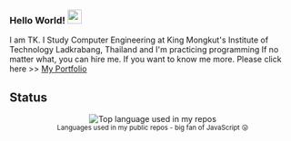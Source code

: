 ### Hello World! <a href="https://tkishioru.github.io/W_leakna/index.html"><img src="https://media.giphy.com/media/hvRJCLFzcasrR4ia7z/giphy.gif" width="25px"></a>

I am TK. I Study Computer Engineering at King Mongkut's Institute of Technology Ladkrabang, Thailand and I'm practicing programming If no matter what, you can hire me.
If you want to know me more. Please click here >> [My Portfolio](https://sites.google.com/d/1R08N4n6A9hFu2HL7NAPjxmn1AVSCL8c1/p/1oORpVnWLNZxmQz10iRYwjXLGdFBhLmaD/edit)

## Status
<!--<a href="https://github.com/anuraghazra/github-readme-stats">
  <img align="center" src="https://github-readme-stats.vercel.app/api/top-langs/?username=TKishioru&langs_count=8" />
</a>
-->
<div align="center">
  <img width="" src="https://github-readme-stats.vercel.app/api/top-langs/?username=TKishioru&layout=compact&hide_title=1&card_width=500" alt="Top language used in my repos" />
  <br />
  <small>Languages used in my public repos - big fan of JavaScript 😛</small>
  <br />
  <br />
</div>
